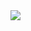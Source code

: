 <img src="https://img.shields.io/badge/HTML5-E34F26?style=for-the-badge&logo=html5&logoColor=white ">
